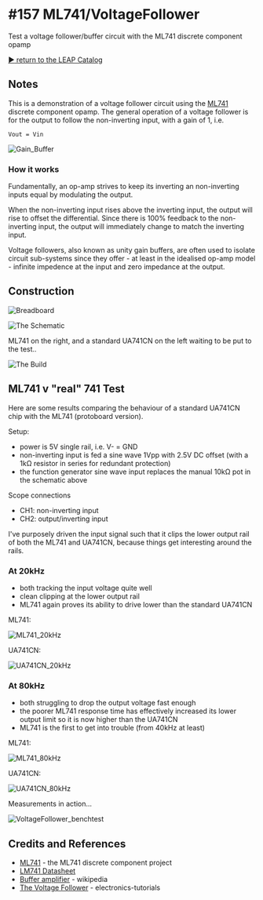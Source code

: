 # #157 ML741/VoltageFollower

Test a voltage follower/buffer circuit with the ML741 discrete component opamp


[:arrow_forward: return to the LEAP Catalog](https://leap.tardate.com)

## Notes

This is a demonstration of a voltage follower circuit using the [ML741](../) discrete component opamp.
The general operation of a voltage follower is for the output to follow the non-inverting input, with a gain of 1, i.e.

    Vout = Vin

![Gain_Buffer](https://upload.wikimedia.org/wikipedia/commons/f/f7/Op-Amp_Unity-Gain_Buffer.svg)

### How it works

Fundamentally, an op-amp strives to keep its inverting an non-inverting inputs equal by modulating the output.

When the non-inverting input rises above the inverting input, the output will rise to offset the differential.
Since there is 100% feedback to the non-inverting input, the output will immediately change to match the inverting input.

Voltage followers, also known as unity gain buffers, are often used to isolate circuit sub-systems since they
offer - at least in the idealised op-amp model - infinite impedence at the input and zero impedance at the output.

## Construction

![Breadboard](./assets/VoltageFollower_bb.jpg?raw=true)

![The Schematic](./assets/VoltageFollower_schematic.jpg?raw=true)

ML741 on the right, and a standard UA741CN on the left waiting to be put to the test..

![The Build](./assets/VoltageFollower_build.jpg?raw=true)


## ML741 v "real" 741 Test

Here are some results comparing the behaviour of a standard UA741CN chip with the ML741 (protoboard version).

Setup:
* power is 5V single rail, i.e. V- = GND
* non-inverting input is fed a sine wave 1Vpp with 2.5V DC offset (with a 1kΩ resistor in series for redundant protection)
* the function generator sine wave input replaces the manual 10kΩ pot in the schematic above

Scope connections
* CH1: non-inverting input
* CH2: output/inverting input

I've purposely driven the input signal such that it clips the lower output rail of both the ML741 and UA741CN,
because things get interesting around the rails.

### At 20kHz

* both tracking the input voltage quite well
* clean clipping at the lower output rail
* ML741 again proves its ability to drive lower than the standard UA741CN

ML741:

![ML741_20kHz](./assets/ML741_20kHz.gif?raw=true)

UA741CN:

![UA741CN_20kHz](./assets/UA741CN_20kHz.gif?raw=true)

### At 80kHz

* both struggling to drop the output voltage fast enough
* the poorer ML741 response time has effectively increased its lower output limit so it is now higher than the UA741CN
* ML741 is the first to get into trouble (from 40kHz at least)

ML741:

![ML741_80kHz](./assets/ML741_80kHz.gif?raw=true)

UA741CN:

![UA741CN_80kHz](./assets/UA741CN_80kHz.gif?raw=true)

Measurements in action...

![VoltageFollower_benchtest](./assets/VoltageFollower_benchtest.jpg?raw=true)

## Credits and References
* [ML741](../) - the ML741 discrete component project
* [LM741 Datasheet](https://www.futurlec.com/Linear/LM741CN.shtml)
* [Buffer amplifier](https://en.wikipedia.org/wiki/Buffer_amplifier) - wikipedia
* [The Voltage Follower](http://www.electronics-tutorials.ws/opamp/op-amp-building-blocks.html) - electronics-tutorials

